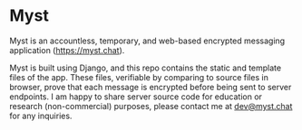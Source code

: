 # Myst
Myst is an accountless, temporary, and web-based encrypted messaging application (https://myst.chat).

Myst is built using Django, and this repo contains the static and template files of the app. These
files, verifiable by comparing to source files in browser, prove that each message is encrypted
before being sent to server endpoints. I am happy to share server source code for education or
research (non-commercial) purposes, please contact me at dev@myst.chat for any inquiries.
